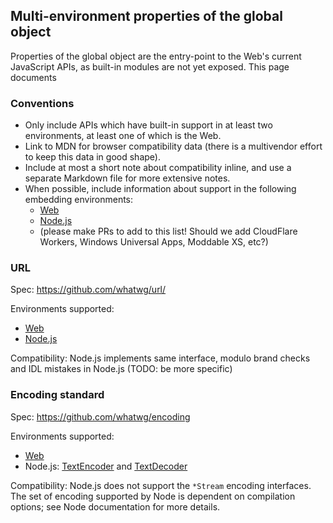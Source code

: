 ## Multi-environment properties of the global object

Properties of the global object are the entry-point to the Web's current JavaScript APIs, as built-in modules are not yet exposed. This page documents

### Conventions
- Only include APIs which have built-in support in at least two environments, at least one of which is the Web.
- Link to MDN for browser compatibility data (there is a multivendor effort to keep this data in good shape).
- Include at most a short note about compatibility inline, and use a separate Markdown file for more extensive notes.
- When possible, include information about support in the following embedding environments:
    - [Web](https://developer.mozilla.org/en-US/docs/Web/API)
    - [Node.js](https://nodejs.org/api/)
    - (please make PRs to add to this list! Should we add CloudFlare Workers, Windows Universal Apps, Moddable XS, etc?)

### URL

Spec: https://github.com/whatwg/url/

Environments supported:
- [Web](https://developer.mozilla.org/en-US/docs/Web/API/URL#Browser_compatibility)
- [Node.js](https://nodejs.org/api/url.html)

Compatibility: Node.js implements same interface, modulo brand checks and IDL mistakes in Node.js (TODO: be more specific)

### Encoding standard

Spec: https://github.com/whatwg/encoding

Environments supported:
- [Web](https://developer.mozilla.org/en-US/docs/Web/API/Encoding_API)
- Node.js: [TextEncoder](https://nodejs.org/api/util.html#util_class_util_textencoder) and [TextDecoder](https://nodejs.org/api/util.html#util_class_util_textdecoder)

Compatibility: Node.js does not support the `*Stream` encoding interfaces. The set of encoding supported by Node is dependent on compilation options; see Node documentation for more details.
